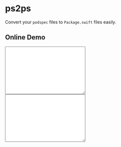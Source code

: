 # ps2ps

Convert your `podspec` files to `Package.swift` files easily.

## Online Demo

<script src="ps2ps.js"></script>
<textarea name="" id="" oninput="runit(this.value)" cols="30" rows="10"></textarea>
<textarea name="" id="o" cols="30" rows="10"></textarea>
<script>
function runit(text) {
var res = convertPodspecToPackage(this.value)
if (!res) res = "Invalid podspec!"
document.getElementById('o').value=res
}
</script>
